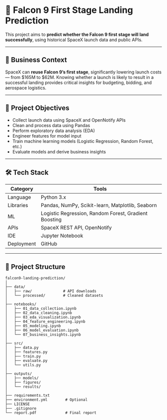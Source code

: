 # 🚀 Falcon 9 First Stage Landing Prediction

This project aims to **predict whether the Falcon 9 first stage will land successfully**, using historical SpaceX launch data and public APIs.

---

## 💼 Business Context

SpaceX can **reuse Falcon 9’s first stage**, significantly lowering launch costs — from $165M to $62M. Knowing whether a launch is likely to result in a successful landing provides critical insights for budgeting, bidding, and aerospace logistics.

---

## 🎯 Project Objectives

- Collect launch data using SpaceX and OpenNotify APIs
- Clean and process data using Pandas
- Perform exploratory data analysis (EDA)
- Engineer features for model input
- Train machine learning models (Logistic Regression, Random Forest, etc.)
- Evaluate models and derive business insights

---

## 🛠️ Tech Stack

| Category | Tools |
|---------|-------|
| Language | Python 3.x |
| Libraries | Pandas, NumPy, Scikit-learn, Matplotlib, Seaborn |
| ML | Logistic Regression, Random Forest, Gradient Boosting |
| APIs | SpaceX REST API, OpenNotify |
| IDE | Jupyter Notebook |
| Deployment | GitHub |


---

## 📁 Project Structure

```text
falcon9-landing-prediction/
│
├── data/
│   ├── raw/              # API downloads
│   └── processed/        # Cleaned datasets
│
├── notebooks/
│   ├── 01_data_collection.ipynb
│   ├── 02_data_cleaning.ipynb
│   ├── 03_eda_visualization.ipynb
│   ├── 04_feature_engineering.ipynb
│   ├── 05_modeling.ipynb
│   ├── 06_model_evaluation.ipynb
│   └── 07_business_insights.ipynb
│
├── src/
│   ├── data.py
│   ├── features.py
│   ├── train.py
│   ├── evaluate.py
│   └── utils.py
│
├── outputs/
│   ├── models/
│   ├── figures/
│   └── results/
│
├── requirements.txt
├── environment.yml        # Optional
├── LICENSE
├── .gitignore
└── report.pdf             # Final report 


